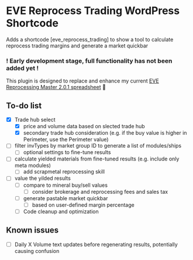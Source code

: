 # EVE Reprocess Trading WordPress Shortcode
Adds a shortcode [eve_reprocess_trading] to show a tool to calculate reprocess trading margins and generate a market quickbar

### ! Early development stage, full functionality has not been added yet !

This plugin is designed to replace and enhance my current [EVE Reprocessing Master 2.0.1 spreadsheet](https://docs.google.com/spreadsheets/d/13WKDTn-dqjOnJ2HG1KWYh4hZ8Pxv87vWsUtC65It5Mw/edit?usp=sharing) 🔗

## To-do list
- [x] Trade hub select
  - [x] price and volume data based on slected trade hub
  - [x] secondary trade hub consideration (e.g. if the buy value is higher in Perimeter, use the Perimeter value)
- [ ] filter invTypes by market group ID to generate a list of modules/ships
  - [ ] optional settings to fine-tune results
- [ ] calculate yielded materials from fine-tuned results (e.g. include only meta modules)
  - [ ] add scrapmetal reprocessing skill
- [ ] value the yilded results
  - [ ] compare to mineral buy/sell values
    - [ ] consider brokerage and reprocessing fees and sales tax
  - [ ] generate pastable market quickbar
    - [ ] based on user-defined margin percentage
       
  - [ ] Code cleanup and optimization

## Known issues
- [ ] Daily X Volume text updates before regenerating results, potentially causing confusion
